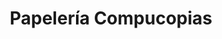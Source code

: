 ---
title: "Papelería Compucopias"
url: /tenosique-de-pino-suarez/papeleria-compucopias/
shop: Schreibwaren
---